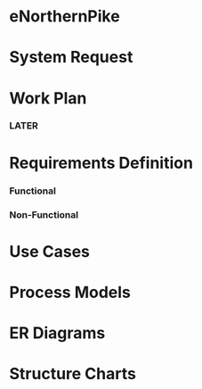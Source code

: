 # eNorthernPike

# System Request

# Work Plan
### LATER

# Requirements Definition
### Functional
### Non-Functional

# Use Cases

# Process Models

# ER Diagrams

# Structure Charts